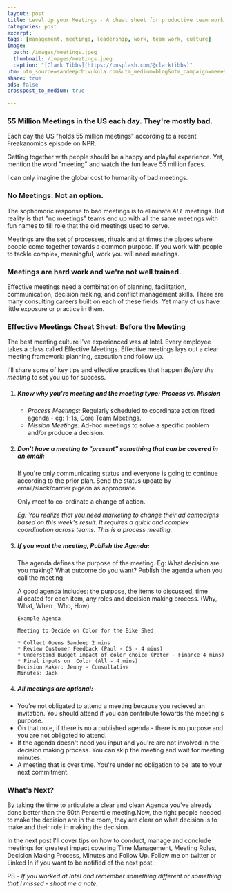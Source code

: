```yaml
---
layout: post
title: Level Up your Meetings - A cheat sheet for productive team work.
categories: post
excerpt:
tags: [management, meetings, leadership, work, team work, culture]
image:
  path: /images/meetings.jpeg
  thumbnail: /images/meetings.jpeg
  caption: "[Clark Tibbs](https://unsplash.com/@clarktibbs)"
utm: utm_source=sandeepchivukula.com&utm_medium=blog&utm_campaign=meeetings-1
share: true
ads: false
crosspost_to_medium: true

---
```


### 55 Million Meetings in the US each day. They're mostly bad.


Each day the US "holds 55 million meetings" according to a recent Freakanomics episode on NPR.

Getting together with people should be a happy and playful experience.
Yet, mention the word "meeting" and watch the fun leave 55 million faces.

I can only imagine the global cost to humanity of bad meetings.

### No Meetings: Not an option.

The sophomoric response to bad meetings is to eliminate *ALL* meetings.
But reality is that "no meetings" teams end up with all the same meetings with fun names to fill role that the old meetings used to serve.

Meetings are the set of processes, rituals and at times the places where people come together towards a common purpose. If you work with people to tackle complex, meaningful, work you will need meetings.

### Meetings are hard work and we're not well trained.

Effective meetings need a combination of planning, facilitation, communication, decision making, and conflict management skills.
There are many consulting careers built on each of these fields.
Yet many of us have little exposure or practice in them.



### Effective Meetings Cheat Sheet: Before the Meeting

The best meeting culture I've experienced was at Intel. Every employee takes a class called Effective Meetings.
Effective meetings lays out a clear meeting framework: planning, execution and follow up.


I'll share some of key tips and effective practices that happen _Before the meeting_ to set you up for success.


1. ##### Know why you're meeting and the meeting type: Process vs. Mission

    * _Process Meetings:_ Regularly scheduled to coordinate action fixed agenda - eg: 1-1s, Core Team Meetings.
    * _Mission Meetings:_ Ad-hoc meetings to solve a specific problem and/or produce a decision.

1. ##### Don't have a meeting to "present" something that can be covered in an email:

    If you're only communicating status and everyone is going to continue according to the prior plan. Send the status update by email/slack/carrier pigeon as appropriate.

    Only meet to co-ordinate a change of action.

    _Eg: You realize that you need marketing to change their ad campaigns based on this week's result. It requires a quick and complex coordination across teams. This is a process meeting._

1. ##### If you want the meeting, Publish the Agenda:

    The agenda defines the purpose of the meeting. Eg: What decision are you making? What outcome do you want?  Publish the agenda when you call the meeting.

    A good agenda includes: the purpose, the items to discussed,  time allocated for each item, any roles and  decision making process. (Why, What, When , Who, How)

       Example Agenda

       Meeting to Decide on Color for the Bike Shed

       * Collect Opens Sandeep 2 mins
       * Review Customer Feedback (Paul - CS - 4 mins)
       * Understand Budget Impact of color choice (Peter - Finance 4 mins)
       * Final inputs on  Color (All - 4 mins)
       Decision Maker: Jenny - Consultative
       Minutes: Jack

1. ##### All meetings are optional:
  * You're not obligated to attend a meeting because you recieved an invitation.
  You should attend if you can contribute towards the meeting's purpose.
  * On that note, if there is no a published agenda - there is no purpose and you are not obligated to attend.
  * If the agenda doesn't need you input and you're are not involved in the decision making process. You can skip the meeting and wait for meeting minutes.
  * A meeting that is over time. You're under no obligation to be late to your next commitment.

### What's Next?

By taking the time to articulate a clear and clean Agenda you've already done better than the 50th Percentile meeting.Now, the right people needed to make the decision are in the room, they are clear on what decision is to make and their role in making the decision.

In the next post I'll cover tips on how to conduct, manage and conclude meetings for greatest impact covering Time Management, Meeting Roles, Decision Making Process, Minutes and Follow Up. Follow me on twitter or Linked In if you want to be notified of the next post.

PS - _If you worked at Intel and remember something different or something that I missed - shoot me a note._
